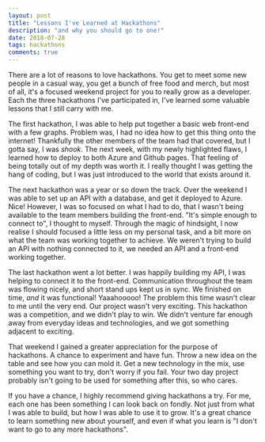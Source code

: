 ```yaml
---
layout: post
title: "Lessons I've Learned at Hackathons"
description: "and why you should go to one!"
date: 2018-07-28
tags: hackathons
comments: true
---
```


There are a lot of reasons to love hackathons.
You get to meet some new people in a casual way, you get a bunch of free food and merch, but most of all, it's a focused weekend project for you to really grow as a developer.
Each the three hackathons I've participated in, I've learned some valuable lessons that I still carry with me.

The first hackathon, I was able to help put together a basic web front-end with a few graphs.
Problem was, I had no idea how to get this thing onto the internet!
Thankfully the other members of the team had that covered, but I gotta say, I was _shook_.
The next week, with my newly highlighted flaws, I learned how to deploy to both Azure and Github pages.
That feeling of being totally out of my depth was worth it.
I really thought I was getting the hang of coding, but I was just introduced to the world that exists around it.

The next hackathon was a year or so down the track.
Over the weekend I was able to set up an API with a database, and get it deployed to Azure.
Nice!
However, I was so focused on what I had to do, that I wasn't being available to the team members building the front-end.
"It's simple enough to connect to", I thought to myself.
Through the magic of hindsight, I now realise I should focused a little less on my personal task, and a bit more on what the team was working together to achieve.
We weren't trying to build an API with nothing connected to it, we needed an API and a front-end working together.

The last hackathon went a lot better.
I was happily building my API, I was helping to connect it to the front-end.
Communication throughout the team was flowing nicely, and short stand ups kept us in sync.
We finished on time, _and_ it was functional!
Yaaahooooo!
The problem this time wasn't clear to me until the very end.
Our project wasn't very exciting.
This hackathon was a competition, and we didn't play to win.
We didn't venture far enough away from everyday ideas and technologies, and we got something adjacent to exciting.

That weekend I gained a greater appreciation for the purpose of hackathons.
A chance to experiment and have fun.
Throw a new idea on the table and see how you can mold it.
Get a new technology in the mix, use something you want to try, don't worry if you fail.
Your two day project probably isn't going to be used for something after this, so who cares.

If you have a chance, I highly recommend giving hackathons a try.
For me, each one has been something I can look back on fondly.
Not just from what I was able to build, but how I was able to use it to grow.
It's a great chance to learn something new about yourself, and even if what you learn is "I don't want to go to any more hackathons". 
